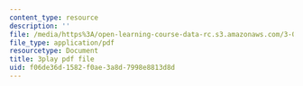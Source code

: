 ```yaml
---
content_type: resource
description: ''
file: /media/https%3A/open-learning-course-data-rc.s3.amazonaws.com/3-021j-introduction-to-modeling-and-simulation-spring-2012/f06de36d1582f0ae3a8d7998e8813d8d_HGB8VlcFVzU.pdf
file_type: application/pdf
resourcetype: Document
title: 3play pdf file
uid: f06de36d-1582-f0ae-3a8d-7998e8813d8d
---
```

